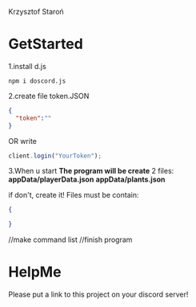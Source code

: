 Krzysztof Staroń


# GetStarted
1.install d.js
```
npm i doscord.js
```
2.create file token.JSON
```JSON
{
  "token":""
}
```
OR write
```JavaScript
client.login("YourToken");
```

3.When u start **The program will be create** 2 files:
**appData/playerData.json**
**appData/plants.json**

if don't, create it!
Files must be contain:
```JSON
{

}
```
//make command list
//finish program

# HelpMe
Please put a link to this project on your discord server!
